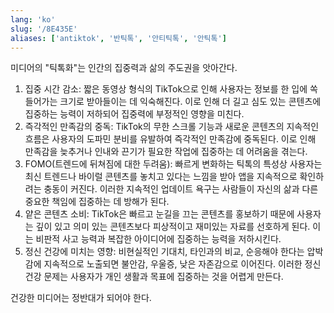 ```yaml
---
lang: 'ko'
slug: '/8E435E'
aliases: ['antiktok', '반틱톡', '안티틱톡', '안틱톡']
---
```


미디어의 "틱톡화"는 인간의 집중력과 삶의 주도권을 앗아간다.

1.  집중 시간 감소: 짧은 동영상 형식의 TikTok으로 인해 사용자는 정보를 한 입에 쏙 들어가는 크기로 받아들이는 데 익숙해진다. 이로 인해 더 길고 심도 있는 콘텐츠에 집중하는 능력이 저하되어 집중력에 부정적인 영향을 미친다.
2.  즉각적인 만족감의 중독: TikTok의 무한 스크롤 기능과 새로운 콘텐츠의 지속적인 흐름은 사용자의 도파민 분비를 유발하여 즉각적인 만족감에 중독된다. 이로 인해 만족감을 늦추거나 인내와 끈기가 필요한 작업에 집중하는 데 어려움을 겪는다.
3.  FOMO(트렌드에 뒤쳐짐에 대한 두려움): 빠르게 변화하는 틱톡의 특성상 사용자는 최신 트렌드나 바이럴 콘텐츠를 놓치고 있다는 느낌을 받아 앱을 지속적으로 확인하려는 충동이 커진다. 이러한 지속적인 업데이트 욕구는 사람들이 자신의 삶과 다른 중요한 책임에 집중하는 데 방해가 된다.
4.  얕은 콘텐츠 소비: TikTok은 빠르고 눈길을 끄는 콘텐츠를 홍보하기 때문에 사용자는 깊이 있고 의미 있는 콘텐츠보다 피상적이고 재미있는 자료를 선호하게 된다. 이는 비판적 사고 능력과 복잡한 아이디어에 집중하는 능력을 저하시킨다.
5.  정신 건강에 미치는 영향: 비현실적인 기대치, 타인과의 비교, 순응해야 한다는 압박감에 지속적으로 노출되면 불안감, 우울증, 낮은 자존감으로 이어진다. 이러한 정신 건강 문제는 사용자가 개인 생활과 목표에 집중하는 것을 어렵게 만든다.

건강한 미디어는 정반대가 되어야 한다.
